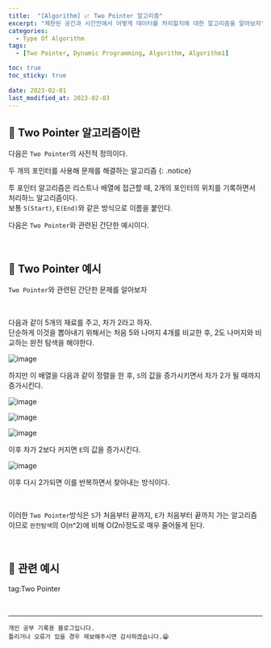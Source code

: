 ```yaml
---
title:  "[Algorithm] 📈 Two Pointer 알고리즘"
excerpt: "제한된 공간과 시간안에서 어떻게 데이터를 처리할지에 대한 알고리즘을 알아보자"
categories:
  - Type Of Algorithm
tags:
  - [Two Pointer, Dynamic Programming, Algorithm, Algorithm1]

toc: true
toc_sticky: true
 
date: 2023-02-01
last_modified_at: 2023-02-03
---
```


## 📘 Two Pointer 알고리즘이란

다음은 `Two Pointer`의 사전적 정의이다.  

두 개의 포인터를 사용해 문제를 해결하는 알고리즘
{: .notice} 

투 포인터 알고리즘은 리스트나 배열에 접근할 때, 2개의 포인터의 위치를 기록하면서 처리하느 알고리즘이다.  
보통 `S(Start)`, `E(End)`와 같은 방식으로 이름을 붙인다.  

다음은 `Two Pointer`와 관련된 간단한 예시이다.  

<br>

## 📖 Two Pointer 예시

`Two Pointer`와 관련된 간단한 문제를 알아보자

<br>

다음과 같이 5개의 재료를 주고, 차가 2라고 하자.  
단순하게 이것을 뽑아내기 위해서는 처음 5와 나머지 4개를 비교한 후, 2도 나머지와 비교하는 완전 탐색을 해야한다.  

![image](https://user-images.githubusercontent.com/37824506/216514383-88345250-42ac-4c83-8431-d7146119e4a2.png)

하지만 이 배열을 다음과 같이 정렬을 한 후, `S`의 값을 증가시키면서 차가 2가 될 때까지 증가시킨다.  

![image](https://user-images.githubusercontent.com/37824506/216513146-d8475920-eea9-488b-a11e-6820f65e623c.png)

![image](https://user-images.githubusercontent.com/37824506/216532893-352f0a55-0f71-4f44-9872-d0500d555368.png)

![image](https://user-images.githubusercontent.com/37824506/216533028-79bca0f6-cbf9-4204-94f1-fddc9f63ebe8.png)

이후 차가 2보다 커지면 `E`의 값을 증가시킨다.  

![image](https://user-images.githubusercontent.com/37824506/216533186-3bb6da69-7654-4ded-bd98-7160d817f55b.png)

이후 다시 2가되면 이를 반복하면서 찾아내는 방식이다.  

<br>

이러한 `Two Pointer`방식은 `S`가 처음부터 끝까지, `E`가 처음부터 끝까지 가는 알고리즘이므로 `완전탐색`의 O(n^2)에 비해 O(2n)정도로 매우 줄어들게 된다.  

<br>

## 🔗 관련 예시


tag:Two Pointer


<br>


***
    개인 공부 기록용 블로그입니다.
    틀리거나 오류가 있을 경우 제보해주시면 감사하겠습니다.😁